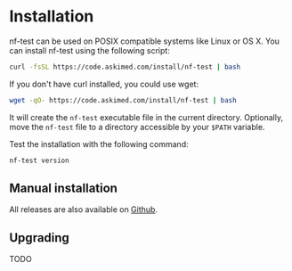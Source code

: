 # Installation

nf-test can be used on POSIX compatible systems like Linux or OS X. You can install nf-test using the following script:

```bash
curl -fsSL https://code.askimed.com/install/nf-test | bash
```

If you don't have curl installed, you could use wget:

```bash
wget -qO- https://code.askimed.com/install/nf-test | bash
```

It will create the `nf-test` executable file in the current directory. Optionally, move the `nf-test` file to a directory accessible by your `$PATH` variable.

Test the installation with the following command:

```sh
nf-test version
```

## Manual installation

All releases are also available on [Github](https://github.com/askimed/nf-test/releases).

## Upgrading

TODO
